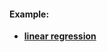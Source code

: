 

#### Example: 

- **[linear regression](http://nbviewer.jupyter.org/github/LennyFan/MachineLearningNoteBook/blob/master/examples/01-LinearRegression-Example.ipynb)** 
